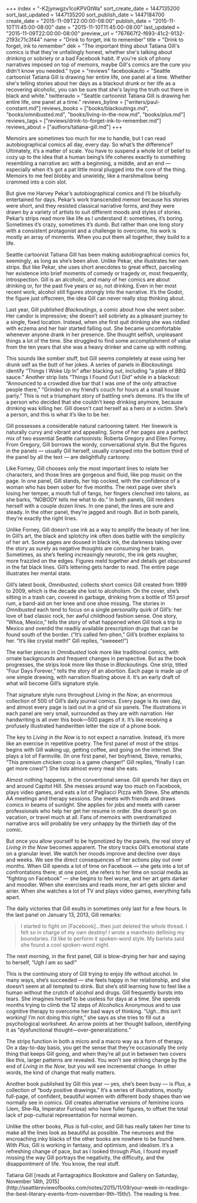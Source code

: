 +++
index = "-K2jynwgzv1coKPVGtWa"
sort_create_date = 1447135200
sort_last_updated = 1447135200
sort_publish_date = 1447184700
create_date = "2015-11-09T22:00:00-08:00"
publish_date = "2015-11-10T11:45:00-08:00"
date = "2015-11-10T11:45:00-08:00"
last_updated = "2015-11-09T22:00:00-08:00"
preview_url = "767667f2-f693-41c2-9132-2193c71c3f44"
name = "Drink to forget, ink to remember"
title = "Drink to forget, ink to remember"
dek = "The important thing about Tatiana Gill's comics is that they're unfailingly honest, whether she's talking about drinking or sobriety or a bad Facebook habit. If you're sick of phony narratives imposed on top of memoirs, maybe Gill's comics are the cure you didn't know you needed."
type = "reviews"
facebookauto = "Seattle cartoonist Tatiana Gill is drawing her entire life, one panel at a time. Whether she's telling stories about her days as a blackout drunk or her life as a recovering alcoholic, you can be sure that she's laying the truth out there in black and white."
twitterauto = "Seattle cartoonist Tatiana Gill is drawing her entire life, one panel at a time."
reviews_byline = ["writers/paul-constant.md"]
reviews_books = ["books/blackoutings.md", "books/omnibusted.md", "books/living-in-the-now.md", "books/plus.md"]
reviews_tags = ["reviews/drink-to-forget-ink-to-remember.md"]
reviews_about = ["authors/tatiana-gill.md"]
+++

Memoirs are sometimes too much for me to handle, but I can read autobiographical comics all day, every day. So what’s the difference? Ultimately, it’s a matter of scale. You have to suspend a whole lot of belief to cozy up to the idea that a human being’s life coheres exactly to something resembling a narrative arc with a beginning, a middle, and an end — especially when it’s got a pat little moral plugged into the core of the thing. Memoirs to me feel blobby and unwieldy, like a marshmallow being crammed into a coin slot.

But give me Harvey Pekar’s autobiographical comics and I’ll be blissfully entertained for days. Pekar’s work transcended memoir because his stories were short, and they resisted classical narrative forms, and they were drawn by a variety of artists to suit different moods and styles of stories. Pekar’s strips read more like life as I understand it: sometimes, it’s boring. Sometimes it’s crazy, sometimes it’s dumb. But rather than one long story with a consistent protagonist and a challenge to overcome, his work is mostly an array of moments. When you put them all together, they build to a life.

Seattle cartoonist Tatiana Gill has been making autobiographical comics for, seemingly, as long as she’s been alive. Unlike Pekar, she illustrates her own strips. But like Pekar, she uses short anecdotes to great effect, parceling her existence into brief moments of comedy or tragedy or, most frequently, introspection. Gill is an alcoholic, and many of her comics are about drinking or, for the past five years or so, not drinking. Even in her most recent work, alcohol still figures strongly into the narrative. It’s the Godot, the figure just offscreen, the idea Gill can never really stop thinking about.

<div class="break"></div>

Last year, Gill published *Blackoutings*, a comic about how she went sober. Her candor is impressive; she doesn’t sell sobriety as a pleasant journey to a single, fixed location. Instead, when she first quit drinking she was riddled with eczema and her hair started falling out. She became uncomfortable whenever anyone drank in her presence. She thought selfish, unpleasant things a lot of the time. She struggled to find some accomplishment of value from the ten years that she was a heavy drinker and came up with nothing.

This sounds like somber stuff, but Gill seems completely at ease using her drunk self as the butt of her jokes. A series of panels in *Blackoutings* identify “Things I Woke Up In” after blacking out, including “a plate of BBQ sauce.” Another strip lists “Things I Found Out I Did” while in a blackout: “Announced to a crowded dive bar that I was one of the only attractive people there,” “Grinded on my friend’s couch for hours at a small house party.” This is not a triumphant story of battling one’s demons. It’s the life of a person who decided that she couldn’t keep drinking anymore, because drinking was killing her. Gill doesn’t cast herself as a hero or a victim. She’s a person, and this is what it’s like to be her.

Gill possesses a considerable natural cartooning talent. Her linework is naturally curvy and vibrant and appealing. Some of her pages are a perfect mix of two essential Seattle cartoonists: Roberta Gregory and Ellen Forney. From Gregory, Gill borrows the wordy, conversational style. But the figures in the panels — usually Gill herself, usually cramped into the bottom third of the panel by all the text — are delightfully cartoony. 

Like Forney, Gill chooses only the most important lines to relate her characters, and those lines are gorgeous and fluid, like pop music on the page. In one panel, Gill stands, her hip cocked, with the confidence of a woman who has been sober for five months. The next page over she’s losing her temper, a mouth full of fangs, her fingers clenched into talons, as she barks, “NOBODY tells me what to do.” In both panels, Gill renders herself with a couple dozen lines. In one panel, the lines are sure and steady. In the other panel, they’re jagged and rough. But in both panels, they’re exactly the right lines.

Unlike Forney, Gill doesn’t use ink as a way to amplify the beauty of her line. In Gill’s art, the black and splotchy ink often does battle with the simplicity of her art. Some pages are doused in black ink, the darkness taking over the story as surely as negative thoughts are consuming her brain. Sometimes, as she’s feeling increasingly neurotic, the ink gets rougher, more frazzled on the edges. Figures meld together and details get obscured in the fat black lines. Gill’s lettering gets harder to read. The entire page illustrates her mental state.

Gill’s latest book, *Omnibusted*, collects short comics Gill created from 1999 to 2009, which is the decade she lost to alcoholism. On the cover, she’s sitting in a trash can, covered in garbage, drinking from a bottle of 151 proof rum, a band-aid on her knee and one shoe missing. The stories in *Omnibusted* each tend to focus on a single personality quirk of Gill’s: her love of bad classic rock, her awful childhood fashion sense. One story, “Whoa, Mexico,” tells the story of what happened when Gill took a trip to Mexico and overdid the readily available prescription drugs that can be found south of the border. (“It’s called fen-phen,” Gill’s brother explains to her. “It’s like crystal meth!” Gill replies, “sweeeet!”) 

The earlier pieces in *Omnibusted* look more like traditional comics, with ornate backgrounds and frequent changes in perspective. But as the book progresses, the strips look more like those in *Blackoutings*. One strip, titled “Four Days Forever,” tells the story of an abortion. Each page is made up of one simple drawing, with narration floating above it. It’s an early draft of what will become Gill’s signature style.

<div class="break"></div>

That signature style runs throughout *Living in the Now*, an enormous collection of 500 of Gill’s daily journal comics. Every page is its own day, and almost every page is laid out in a grid of six panels. The illustrations in each panel are very small, surrounded as they are with narration. Her handwriting is all over this book—500 pages of it. It’s like receiving a profusely illustrated handwritten letter the size of a phone book.

The key to *Living in the Now* is to not expect a narrative. Instead, it’s more like an exercise in repetitive poetry. The first panel of most of the strips begins with Gill waking up, getting coffee, and going on the internet. She plays a lot of Farmville. (In one first panel, her boyfriend, Steve, remarks, “This premium chicken coop is a game changer!” Gill replies, “finally I can get more cows!”) She lists almost every meal she eats.

Almost nothing happens, in the conventional sense. Gill spends her days on and around Capitol Hill. She messes around way too much on Facebook, plays video games, and eats a lot of Pagliacci Pizza with Steve. She attends AA meetings and therapy sessions. She meets with friends and draws comics in beams of sunlight. She applies for jobs and meets with career professionals who help her get her resume in order. She doesn’t go on vacation, or travel much at all. Fans of memoirs with overdramatized narrative arcs will probably be very unhappy by the thirtieth day of the comic.

But once you allow yourself to be hypnotized by the panels, the real story of *Living in the Now* becomes apparent. The story tracks Gill’s emotional state on a granular level. We watch her moods improve and decline over days and weeks. We see the direct consequences of her actions play out over months. When Gill spends a lot of time on Facebook — she gets into a lot of confrontations there; at one point, she refers to her time on social media as “fighting on Facebook” — she begins to feel worse, and her art gets darker and moodier. When she exercises and reads more, her art gets slicker and airier. When she watches a lot of TV and plays video games, everything falls apart.

The daily victories that Gill exults in sometimes only last for a few hours. In the last panel on January 13, 2013, Gill remarks:

<blockquote>I started to fight on [Facebook]…then just deleted the whole thread. I felt so in charge of my own destiny! I wrote a manifesto defining my boundaries. I’d like to perform it spoken-word style. My barista said she found a cool spoken-word night.</blockquote>

The next morning, in the first panel, Gill is blow-drying her hair and saying to herself, “Ugh I am so sad!” 

This is the continuing story of Gill trying to enjoy life without alcohol. In many ways, she’s succeeded — she feels happy in her relationship, and she doesn’t seem at all tempted to drink. But she’s still learning how to feel like a human without the crutch of alcohol and drugs. Gill frequently bursts into tears. She imagines herself to be useless for days at a time. She spends months trying to climb the 12 steps of Alcoholics Anonymous and to use cognitive therapy to overcome her bad ways of thinking. “Ugh…this isn’t working! I’m not doing this right,” she says as she tries to fill out a psychological worksheet. An arrow points at her thought balloon, identifying it as “dysfunctional thought—over-generalizations.” 

The strips function in both a micro and a macro way as a form of therapy. On a day-to-day basis, you get the sense that they’re occasionally the only thing that keeps Gill going, and when they’re all put in between two covers like this, larger patterns are revealed. You won’t see striking change by the end of *Living in the Now*, but you will see incremental change. In other words, the kind of change that really matters.

<div class="break"></div>

Another book published by Gill this year — yes, she’s been busy — is *Plus*, a collection of “body positive drawings.” It’s a series of illustrations, mostly full-page, of confident, beautiful women with different body shapes than we normally see in comics. Gill creates alternative versions of feminine icons (Jem, She-Ra, Imperator Furiosa) who have fuller figures, to offset the total lack of pop-cultural representation for normal women. 

Unlike the other books, *Plus* is full-color, and Gill has really taken her time to make all the lines look as beautiful as possible. The neuroses and the encroaching inky blacks of the other books are nowhere to be found here. With *Plus*, Gill is working in fantasy, and optimism, and idealism. It’s a refreshing change of pace, but as I looked through *Plus*, I found myself missing the way Gill portrays the negativity, the difficulty, and the disappointment of life. You know, the real stuff. 

<p class="footer">Tatiana Gill [reads at Fantagraphics Bookstore and Gallery on Saturday, November 14th, 2015](http://seattlereviewofbooks.com/notes/2015/11/09/your-week-in-readings-the-best-literary-events-from-november-9th-15th/). The reading is free.</p>
